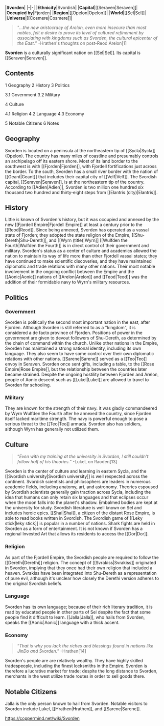 |**Svorden**|
|-|-|
|**Ethnicity**|Svordish|
|**Capital**|[[Seraven\|Seraven]]|
|**Occupied by**|Fjorden|
|**Region**|[[Opelon\|Opelon]]|
|**World**|[[Sel\|Sel]]|
|**Universe**|[[Cosmere\|Cosmere]]|

>“*...the new aristocracy of Arelon, even more insecure than most nobles, felt a desire to prove its level of cultured refinement by associating with kingdoms such as Svorden, the cultural epicenter of the East.*”
\-Hrathen's thoughts on post-Reod Arelon[1]


**Svorden** is a culturally significant nation on [[Sel\|Sel]]. Its capital is [[Seraven\|Seraven]].

## Contents

1 Geography
2 History
3 Politics

3.1 Government
3.2 Military


4 Culture

4.1 Religion
4.2 Language
4.3 Economy


5 Notable Citizens
6 Notes


## Geography
Svorden is located on a peninsula at the northeastern tip of [[Sycla\|Sycla]] (Opelon). The country has many miles of coastline and presumably controls an archipelago off its eastern shore. Most of its land border to the southwest is with [[Fjorden\|Fjorden]], with Fjordell fortifications just across the border. To the south, Svorden has a small river border with the nation of [[Geant\|Geant]] that includes their capital city of [[Velf\|Velf]]. The Svordish capital, [[Seraven\|Seraven]], is at the northeastern tip of the country. According to [[Adien\|Adien]], Svorden is two million one hundred six thousand two hundred and thirty-eight steps from [[Elantris (city)\|Elantris]].

## History
Little is known of Svorden's history, but it was occupied and annexed by the new [[Fjordell Empire\|Fjordell Empire]] at least a century prior to the [[Reod\|Reod]]. Since being annexed, Svorden has operated as a vassal state of Fjorden; they adopted the state religion of the Empire, [[Shu-Dereth\|Shu-Dereth]], and [[Wyrn (title)\|Wyrn]] [[Wulfden the Fourth\|Wulfden the Fourth]] is in direct control of their government and military. Svorden's status as a center of culture and academics allowed the nation to maintain its way of life more than other Fjordell vassal states; they have continued to make scientific discoveries, and they have maintained diplomatic and trade relations with many other nations. Their most notable involvement in the ongoing conflict between the Empire and the [[Aonic\|Aonic]] nations of [[Arelon\|Arelon]] and [[Teod\|Teod]] was the addition of their formidable navy to Wyrn's military resources.

## Politics
### Government
Svorden is politically the second most important nation in the east, after Fjorden. Although Svorden is still referred to as a "kingdom", it is considered a de facto province of Fjorden. Positions of power in the government are given to devout followers of Shu-Dereth, as determined by the chain of command within the church.
Unlike other nations in the Empire, Svorden has maintained a strong national identity, including its own language. They also seem to have some control over their own diplomatic relations with other nations. [[Sarene\|Sarene]] served as a [[Teo\|Teo]] envoy in Seraven. Svorden once sent gifts, including a table, to the [[Rose Empire\|Rose Empire]], but the relationship between the countries later became strained. Despite the ongoing hostility between Fjorden and Arelon, people of Aonic descent such as [[Lukel\|Lukel]] are allowed to travel to Svorden for schooling.

### Military
They are known for the strength of their navy. It was gladly commandeered by Wyrn Wulfden the Fourth after he annexed the country, since Fjorden itself lacked maritime strength. The navy is powerful enough to pose a serious threat to the [[Teo\|Teo]] armada. Svorden also has soldiers, although Wyrn has generally not utilized them.

## Culture
>“*Even with my training at the university in Svorden, I still couldn't follow half of his theories.*”
\-Lukel, on Raoden[13]

Svorden is the center of culture and learning in eastern Sycla, and the [[Svordish university\|Svordish university]] is well respected across the continent. Svordish scientists and philosophers are leaders in numerous academic fields, including anatomy, art, and astronomy. Theories espoused by Svordish scientists generally gain traction across Sycla, including the idea that humans can only retain six languages and that eclipses occur when the moon falls into the planet's shadow. Embalmed bodies are kept at the university for study. Svordish literature is well known on Sel and includes heroic epics. [[Shai\|Shai]], a citizen of the distant Rose Empire, is able to read books written in Svordish.
The Svordish game of [[Leky stick\|leky stick]] is popular in a number of nations. Shark fights are held in Svorden as a form of entertainment.
It is not known if Svorden has a regional Invested Art that allows its residents to access the [[Dor\|Dor]].

### Religion
As part of the Fjordell Empire, the Svordish people are required to follow the [[Derethi\|Derethi]] religion. The concept of [[Svrakiss\|Svrakiss]] originated in Svorden, implying that they once had their own religion that included a heaven. Svrakiss have been integrated into Shu-Dereth as a representation of pure evil, although it's unclear how closely the Derethi version adheres to the original Svordish beliefs.

### Language
Svorden has its own language; because of their rich literary tradition, it is read by educated people in other parts of Sel despite the fact that some people find it difficult to learn. [[Jalla\|Jalla]], who hails from Svorden, speaks the [[Aonic\|Aonic]] language with a thick accent.

### Economy
>“*That is why you lack the riches and blessings found in nations like JinDo and Svorden.*”
\-Hrathen[14]


Svorden's people are are relatively wealthy. They have highly skilled tradespeople, including the finest locksmiths in the Empire. Svorden is therefore a lucrative market for trade; despite the long distance to Svorden, merchants in the west utilize trade routes in order to sell goods there.

## Notable Citizens
Jalla is the only person known to hail from Svorden. Notable visitors to Svorden include Lukel, [[Hrathen\|Hrathen]], and [[Sarene\|Sarene]].



https://coppermind.net/wiki/Svorden